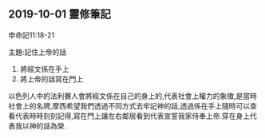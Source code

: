 ## 2019-10-01 靈修筆記

申命記11:18-21

主題:記住上帝的話

1. 將經文係在手上
2. 將上帝的話寫在門上

  以色列人中的法利賽人會將經文係在自己的身上的,代表社會上權力的象徵,是當時社會上的名牌,摩西希望我們透過不同方式去牢記神的話,透過係在手上隨時可以查看代表時時刻刻記得,寫在門上讓左右鄰居看到代表宣誓我家侍奉上帝.穿在身上代表我以神的話為榮.